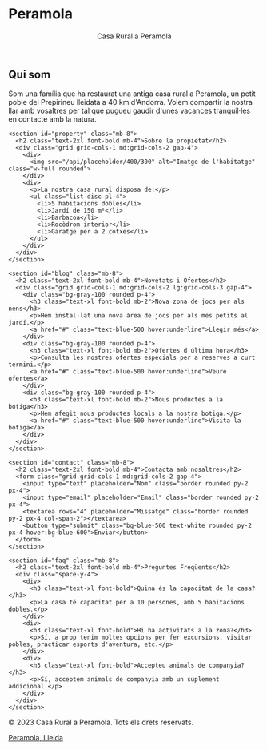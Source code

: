 # Peramola
<!DOCTYPE html>
<html lang="ca">
<head>
  <meta charset="UTF-8">
  <meta name="viewport" content="width=device-width, initial-scale=1.0">
  <title>Casa Rural a Peramola</title>
  <link href="https://cdn.jsdelivr.net/npm/tailwindcss@2.2.16/dist/tailwind.min.css" rel="stylesheet">
  <link rel="stylesheet" href="https://cdnjs.cloudflare.com/ajax/libs/font-awesome/5.15.3/css/all.min.css" />
</head>
<body>
  <header class="bg-gray-900 text-white py-4">
    <div class="container mx-auto flex justify-between items-center">
      <div class="text-2xl font-bold">Casa Rural a Peramola</div>
      <div class="flex space-x-4">
        <a href="#" class="hover:text-gray-400"><i class="fab fa-facebook-f"></i></a>
        <a href="#" class="hover:text-gray-400"><i class="fab fa-twitter"></i></a>
        <a href="#" class="hover:text-gray-400"><i class="fab fa-instagram"></i></a>
      </div>
    </div>
  </header>

  <main class="container mx-auto py-8">
    <section id="about" class="mb-8">
      <h2 class="text-2xl font-bold mb-4">Qui som</h2>
      <p>Som una família que ha restaurat una antiga casa rural a Peramola, un petit poble del Prepirineu lleidatà a 40 km d'Andorra. Volem compartir la nostra llar amb vosaltres per tal que pugueu gaudir d'unes vacances tranquil·les en contacte amb la natura.</p>
    </section>

    <section id="property" class="mb-8">
      <h2 class="text-2xl font-bold mb-4">Sobre la propietat</h2>
      <div class="grid grid-cols-1 md:grid-cols-2 gap-4">
        <div>
          <img src="/api/placeholder/400/300" alt="Imatge de l'habitatge" class="w-full rounded">
        </div>
        <div>
          <p>La nostra casa rural disposa de:</p>
          <ul class="list-disc pl-4">
            <li>5 habitacions dobles</li>
            <li>Jardí de 150 m²</li>
            <li>Barbacoa</li>
            <li>Rocòdrom interior</li>
            <li>Garatge per a 2 cotxes</li>
          </ul>
        </div>
      </div>
    </section>

    <section id="blog" class="mb-8">
      <h2 class="text-2xl font-bold mb-4">Novetats i Ofertes</h2>
      <div class="grid grid-cols-1 md:grid-cols-2 lg:grid-cols-3 gap-4">
        <div class="bg-gray-100 rounded p-4">
          <h3 class="text-xl font-bold mb-2">Nova zona de jocs per als nens</h3>
          <p>Hem instal·lat una nova àrea de jocs per als més petits al jardí.</p>
          <a href="#" class="text-blue-500 hover:underline">Llegir més</a>
        </div>
        <div class="bg-gray-100 rounded p-4">
          <h3 class="text-xl font-bold mb-2">Ofertes d'última hora</h3>
          <p>Consulta les nostres ofertes especials per a reserves a curt termini.</p>
          <a href="#" class="text-blue-500 hover:underline">Veure ofertes</a>
        </div>
        <div class="bg-gray-100 rounded p-4">
          <h3 class="text-xl font-bold mb-2">Nous productes a la botiga</h3>
          <p>Hem afegit nous productes locals a la nostra botiga.</p>
          <a href="#" class="text-blue-500 hover:underline">Visita la botiga</a>
        </div>
      </div>
    </section>

    <section id="contact" class="mb-8">
      <h2 class="text-2xl font-bold mb-4">Contacta amb nosaltres</h2>
      <form class="grid grid-cols-1 md:grid-cols-2 gap-4">
        <input type="text" placeholder="Nom" class="border rounded py-2 px-4">
        <input type="email" placeholder="Email" class="border rounded py-2 px-4">
        <textarea rows="4" placeholder="Missatge" class="border rounded py-2 px-4 col-span-2"></textarea>
        <button type="submit" class="bg-blue-500 text-white rounded py-2 px-4 hover:bg-blue-600">Enviar</button>
      </form>
    </section>

    <section id="faq" class="mb-8">
      <h2 class="text-2xl font-bold mb-4">Preguntes Freqüents</h2>
      <div class="space-y-4">
        <div>
          <h3 class="text-xl font-bold">Quina és la capacitat de la casa?</h3>
          <p>La casa té capacitat per a 10 persones, amb 5 habitacions dobles.</p>
        </div>
        <div>
          <h3 class="text-xl font-bold">Hi ha activitats a la zona?</h3>
          <p>Sí, a prop tenim moltes opcions per fer excursions, visitar pobles, practicar esports d'aventura, etc.</p>
        </div>
        <div>
          <h3 class="text-xl font-bold">Accepteu animals de companyia?</h3>
          <p>Sí, acceptem animals de companyia amb un suplement addicional.</p>
        </div>
      </div>
    </section>
  </main>

  <footer class="bg-gray-900 text-white py-4">
    <div class="container mx-auto flex justify-between items-center">
      <p>&copy; 2023 Casa Rural a Peramola. Tots els drets reservats.</p>
      <div>
        <a href="#" class="hover:text-gray-400"><i class="fas fa-map-marker-alt"></i> Peramola, Lleida</a>
      </div>
    </div>
  </footer>
</body>
</html>
